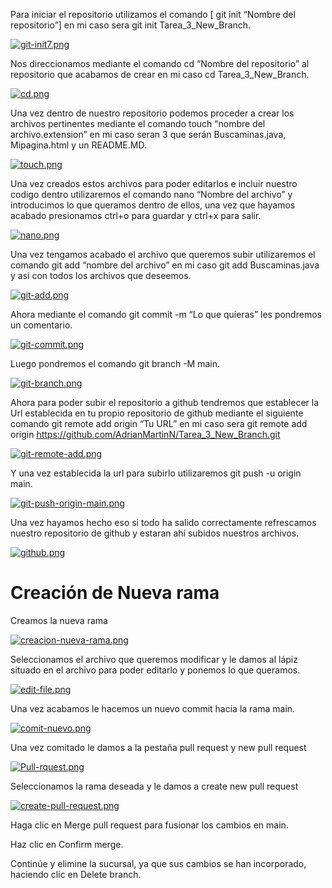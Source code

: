 Para iniciar el repositorio utilizamos el comando [ git init “Nombre del repositorio”] en mi caso sera git init Tarea_3_New_Branch.

[![git-init7.png](https://i.postimg.cc/RVphY60M/git-init7.png)](https://postimg.cc/0bm9MNm3)

Nos direccionamos mediante el comando cd “Nombre del repositorio” al repositorio que acabamos de crear en mi caso cd Tarea_3_New_Branch.

[![cd.png](https://i.postimg.cc/XJ6pgRYd/cd.png)](https://postimg.cc/kVwJJh8g)

Una vez dentro de nuestro repositorio podemos proceder a crear los archivos pertinentes mediante el comando touch “nombre del archivo.extension” en mi caso seran 3 que serán Buscaminas.java, Mipagina.html y un README.MD.

[![touch.png](https://i.postimg.cc/3NS8zVYL/touch.png)](https://postimg.cc/7Jzr2BC7)

Una vez creados estos archivos para poder editarlos e incluir nuestro codigo dentro utilizaremos el comando nano “Nombre del archivo” y introducimos lo que queramos dentro de ellos, una vez que hayamos acabado presionamos ctrl+o para guardar y ctrl+x para salir.

[![nano.png](https://i.postimg.cc/Ss4x9cgG/nano.png)](https://postimg.cc/3yLh505y)

Una vez tengamos acabado el archivo que queremos subir utilizaremos el comando git add “nombre del archivo” en mi caso git add Buscaminas.java y asi con todos los archivos que deseemos.

[![git-add.png](https://i.postimg.cc/d343wDmj/git-add.png)](https://postimg.cc/n99p1FWX)

Ahora mediante el comando git commit -m “Lo que quieras” les pondremos un comentario.

[![git-commit.png](https://i.postimg.cc/G3QHkSwT/git-commit.png)](https://postimg.cc/qgNJrw7p)

Luego pondremos el comando git branch -M main.

[![git-branch.png](https://i.postimg.cc/wTj3Fcgf/git-branch.png)](https://postimg.cc/NLZgjXym)

Ahora para poder subir el repositorio a github tendremos que establecer la Url establecida en tu propio repositorio de github mediante el siguiente comando git remote add origin “Tu URL” en mi caso sera git remote add origin https://github.com/AdrianMartinN/Tarea_3_New_Branch.git

[![git-remote-add.png](https://i.postimg.cc/g080rgHJ/git-remote-add.png)](https://postimg.cc/SXQ4v75F)

Y una vez establecida la url para subirlo utilizaremos git push -u origin main.

[![git-push-origin-main.png](https://i.postimg.cc/wjtMYqtD/git-push-origin-main.png)](https://postimg.cc/TK6frXJP)

Una vez hayamos hecho eso si todo ha salido correctamente refrescamos nuestro repositorio de github y estaran ahí subidos nuestros archivos.

[![github.png](https://i.postimg.cc/nrcVRpbj/github.png)](https://postimg.cc/G8V190pd)

# Creación de Nueva rama
Creamos la nueva rama

[![creacion-nueva-rama.png](https://i.postimg.cc/SsLj1gn5/creacion-nueva-rama.png)](https://postimg.cc/gXJYnqqq)

Seleccionamos el archivo que queremos modificar y le damos al lápiz situado en el archivo para poder editarlo y ponemos lo que queramos.

[![edit-file.png](https://i.postimg.cc/jSG5spNm/edit-file.png)](https://postimg.cc/FYVmpnTV)

Una vez acabamos le hacemos un nuevo commit hacia la rama main.

[![comit-nuevo.png](https://i.postimg.cc/T1R1znmP/comit-nuevo.png)](https://postimg.cc/7GWq7GKv)

Una vez comitado le damos a la pestaña pull request y new pull request

[![Pull-rquest.png](https://i.postimg.cc/HWBkJcXQ/Pull-rquest.png)](https://postimg.cc/JtHLvhTn)

Seleccionamos la rama deseada y le damos a create new pull request

[![create-pull-request.png](https://i.postimg.cc/vBvHtDjw/create-pull-request.png)](https://postimg.cc/N95cgGBd)

Haga clic en Merge pull request para fusionar los cambios en main.

Haz clic en Confirm merge.

Continúe y elimine la sucursal, ya que sus cambios se han incorporado, haciendo clic en Delete branch.
